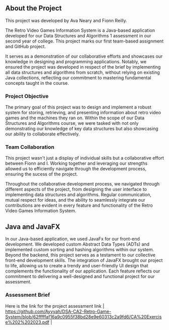 ## About the Project
This project was developed by Ava Neary and Fionn Reilly.

The Retro Video Games Information System is a Java-based application developed for our Data Structures and Algorithms 1 assessment in our second year of college. This project marks our first team-based assignment and GitHub project.

It serves as a demonstration of our collaborative efforts and showcases our knowledge in designing and programming applications. 
Notably, we ensured the project was developed in respect of the brief by implementing all data structures and algorithms from scratch, without relying on existing Java collections, reflecting our commitment to mastering fundamental concepts taught in the course.

### Project Objective

The primary goal of this project was to design and implement a robust system for storing, retrieving, and presenting information about retro video games and the machines they ran on. Within the scope of our Data Structures and Algorithms course, we were tasked with not only demonstrating our knowledge of key data structures but also showcasing our ability to collaborate effectively.

### Team Collaboration
This project wasn't just a display of individual skills but a collaborative effort between Fionn and I. Working together and leveraging our strengths allowed us to efficiently navigate through the development process, ensuring the sucess of the project.

Throughout the collaborative development process, we navigated through different aspects of the project, from designing the user interface to implementing data structures and algorithms. Regular communication, mutual respect for ideas, and the ability to seamlessly integrate our contributions are evident in every feature and functionality of the Retro Video Games Information System.

## Java and JavaFX 

In our Java-based application, we used JavaFx for our front-end development. We developed custom Abstract Data Types (ADTs) and implemented custom sorting and hashing algorithms within our system. Beyond the backend, this project serves as a testament to our collective front-end development skills. The integration of JavaFX brought our project to life, allowing us to create a trendy and user-friendly UI design that complements the functionality of our application. Each feature reflects our commitment to delivering a well-designed and functional project for our assessment.

### Assessment Brief

Here is the link for the project assessment link | https://github.com/Ayyvah/DSA-CA2-Retro-Game-System/blob/62fffffaf16a9c0955f38bd28e9e60313c2a9fd6/CA%20Exercise%202%202023.pdf |


